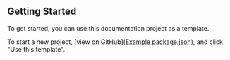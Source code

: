 ## Getting Started
To get started, you can use this documentation project as a template.

To start a new project, [view on GitHub]([Example package.json](https://github.com/qudo-lucas/docez--template)), and click "Use this template".
